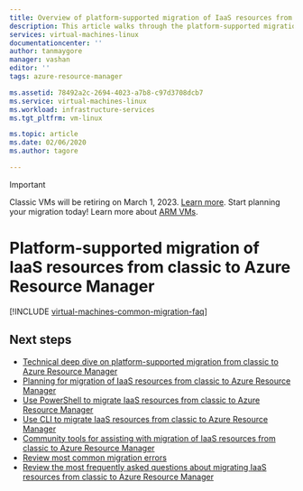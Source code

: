 ```yaml
---
title: Overview of platform-supported migration of IaaS resources from classic to Azure Resource Manager   
description: This article walks through the platform-supported migration of resources from classic to Azure Resource Manager
services: virtual-machines-linux
documentationcenter: ''
author: tanmaygore
manager: vashan
editor: ''
tags: azure-resource-manager

ms.assetid: 78492a2c-2694-4023-a7b8-c97d3708dcb7
ms.service: virtual-machines-linux
ms.workload: infrastructure-services
ms.tgt_pltfrm: vm-linux

ms.topic: article
ms.date: 02/06/2020
ms.author: tagore

---
```

> [!IMPORTANT]
> Classic VMs will be retiring on March 1, 2023. [Learn more](https://aka.ms/classicvmretirement). Start planning your migration today! Learn more about [ARM VMs](https://docs.microsoft.com/azure/virtual-machines/).

# Platform-supported migration of IaaS resources from classic to Azure Resource Manager
[!INCLUDE [virtual-machines-common-migration-faq](../../../includes/virtual-machines-common-classic-resource-manager-migration-overview.md)]

## Next steps

* [Technical deep dive on platform-supported migration from classic to Azure Resource Manager](migration-classic-resource-manager-deep-dive.md?toc=%2fazure%2fvirtual-machines%2flinux%2ftoc.json)
* [Planning for migration of IaaS resources from classic to Azure Resource Manager](migration-classic-resource-manager-plan.md?toc=%2fazure%2fvirtual-machines%2flinux%2ftoc.json)
* [Use PowerShell to migrate IaaS resources from classic to Azure Resource Manager](../windows/migration-classic-resource-manager-ps.md?toc=%2fazure%2fvirtual-machines%2fwindows%2ftoc.json)
* [Use CLI to migrate IaaS resources from classic to Azure Resource Manager](migration-classic-resource-manager-cli.md?toc=%2fazure%2fvirtual-machines%2flinux%2ftoc.json)
* [Community tools for assisting with migration of IaaS resources from classic to Azure Resource Manager](../windows/migration-classic-resource-manager-community-tools.md?toc=%2fazure%2fvirtual-machines%2fwindows%2ftoc.json)
* [Review most common migration errors](migration-classic-resource-manager-errors.md?toc=%2fazure%2fvirtual-machines%2flinux%2ftoc.json)
* [Review the most frequently asked questions about migrating IaaS resources from classic to Azure Resource Manager](migration-classic-resource-manager-faq.md?toc=%2fazure%2fvirtual-machines%2flinux%2ftoc.json)
